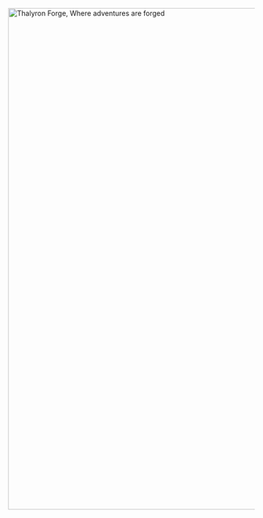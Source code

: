 <img width="1024" height="1024" alt="Thalyron Forge, Where adventures are forged" src="https://github.com/user-attachments/assets/677d9480-520a-4d97-bfee-198664726067" />
